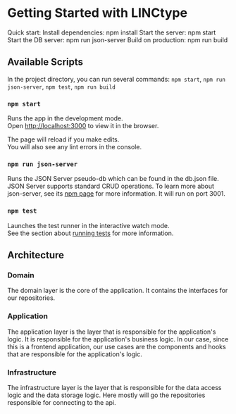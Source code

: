 # Getting Started with LINCtype

Quick start:
Install dependencies: npm install
Start the server: npm start
Start the DB server: npm run json-server
Build on production: npm run build

## Available Scripts

In the project directory, you can run several commands: `npm start`, `npm run json-server`, `npm test`, `npm run build`

### `npm start`

Runs the app in the development mode.\
Open [http://localhost:3000](http://localhost:3000) to view it in the browser.

The page will reload if you make edits.\
You will also see any lint errors in the console.

### `npm run json-server`

Runs the JSON Server pseudo-db which can be found in the db.json file. JSON Server supports standard CRUD operations. To learn more about json-server, see its [npm page](https://www.npmjs.com/package/json-server) for more information.
It will run on port 3001.

### `npm test`

Launches the test runner in the interactive watch mode.\
See the section about [running tests](https://facebook.github.io/create-react-app/docs/running-tests) for more information.

## Architecture

### Domain

The domain layer is the core of the application. It contains the interfaces for our repositories.

### Application

The application layer is the layer that is responsible for the application's logic. It is responsible for the application's business logic. In our case, since this is a frontend application, our use cases are the components and hooks that are responsible for the application's logic.

### Infrastructure

The infrastructure layer is the layer that is responsible for the data access logic and the data storage logic. Here mostly will go the repositories responsible for connecting to the api.
